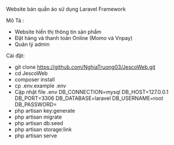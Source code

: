 Website bán quần áo sử dụng Laravel Framework

Mô Tả :
- Website hiển thị thông tin sản phẩm
- Đặt hàng và thanh toán Online (Momo và Vnpay)
- Quản lý admin

Cài đặt:
- git clone https://github.com/NghiaTruong03/JescoWeb.git
- cd JescoWeb
- composer install
- cp .env.example .env
- Cập nhật file .env
    DB_CONNECTION=mysql
    DB_HOST=127.0.0.1
    DB_PORT=3306
    DB_DATABASE=laravel
    DB_USERNAME=root
    DB_PASSWORD=
- php artisan key:generate
- php artisan migrate
- php artisan db:seed
- php artisan storage:link
- php artisan serve
